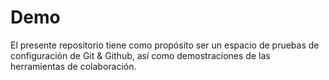 # Demo

El presente repositorio tiene como propósito ser un espacio de pruebas de configuración de Git & Github, así como demostraciones de las herramientas de colaboración.
